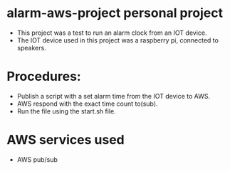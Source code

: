 # alarm-aws-project personal project

- This project was a test to run an alarm clock from an IOT device.
- The IOT device used in this project was a raspberry pi, connected to speakers.

# Procedures:
- Publish a script with a set alarm time from the IOT device to AWS.
- AWS respond with the exact time count to(sub).
- Run the file using the start.sh file.

# AWS services used
- AWS pub/sub
